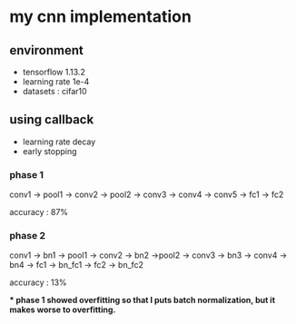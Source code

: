 # my cnn implementation
## environment
- tensorflow 1.13.2
- learning rate 1e-4
- datasets : cifar10

## using callback
- learning rate decay
- early stopping

### phase 1
conv1 -> pool1 -> conv2 -> pool2 -> conv3 -> conv4 -> conv5 -> fc1 -> fc2

accuracy : 87%

### phase 2
conv1 -> bn1 -> pool1 -> conv2 -> bn2 ->pool2 -> conv3 -> bn3 -> conv4 -> bn4 -> fc1 -> bn_fc1 -> fc2 -> bn_fc2

accuracy : 13%

**\* phase 1 showed overfitting so that I puts batch normalization, but it makes worse to overfitting.**
